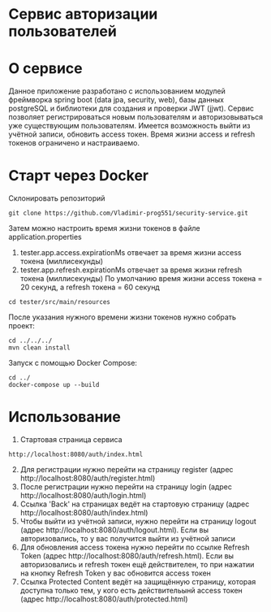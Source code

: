 # Сервис авторизации пользователей

# О сервисе
Данное приложение разработано с использованием модулей фреймворка spring boot (data jpa, security, web), базы данных postgreSQL и библиотеки для создания и проверки JWT (jjwt).
Сервис позволяет регистрироваться новым пользователям и авторизовываться уже существующим пользователям. Имеется возможность выйти из учётной записи, обновить access токен. Время жизни access и refresh токенов ограничено и настраиваемо.

# Старт через Docker
Склонировать репозиторий
```
git clone https://github.com/Vladimir-prog551/security-service.git
```
Затем можно настроить время жизни токенов в файле application.properties
1. tester.app.access.expirationMs отвечает за время жизни access токена (миллисекунды)
2. tester.app.refresh.expirationMs отвечает за время жизни refresh токена (миллисекунды)
По умолчанию время жизни access токена = 20 секунд, а refresh токена = 60 секунд
```
cd tester/src/main/resources
```
После указания нужного времени жизни токенов нужно собрать проект:
```
cd ../../../
mvn clean install
```
Запуск с помощью Docker Compose:
```
cd ../
docker-compose up --build
```

# Использование
1. Стартовая страница сервиса
```
http://localhost:8080/auth/index.html
```
2. Для регистрации нужно перейти на страницу register (адрес http://localhost:8080/auth/register.html)
3. После регистрации нужно перейти на страницу login (адрес http://localhost:8080/auth/login.html)
4. Ссылка 'Back' на страницах ведёт на стартовую страницу (адрес http://localhost:8080/auth/index.html)
5. Чтобы выйти из учётной записи, нужно перейти на страницу logout (адрес http://localhost:8080/auth/logout.html). Если вы авторизовались, то у вас получится выйти из учётной записи
6. Для обновления access токена нужно перейти по ссылке Refresh Token (адрес http://localhost:8080/auth/refresh.html). Если вы авторизовались и refresh токен ещё действителен, то при нажатии на кнопку Refresh Token у вас обновится access токен
7. Ссылка Protected Content ведёт на защищённую страницу, которая доступна только тем, у кого есть действительынй access токен (адрес http://localhost:8080/auth/protected.html)
